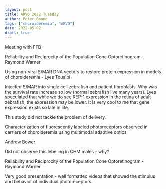 ```yaml
---
layout: post
title: ARVO 2022 Tuesday
author: Peter Boone
tags: ["choroideremia", "ARVO"]
date: 2022-05-02
draft: true
---
```



Meeting with FFB

Reliability and Reciprocity of the Population Cone Optoretinogram - Raymond Warner


Using non-viral S/MAR DNA vectors to restore protein expression in models of choroideremia - Lyes Toualbi

Injected S/MAR into single cell zebrafish and patient fibroblasts.
Why was the survival rate increase so low (normal zebrafish live many years). Lyes speculated that while we do see REP-1 expression in the retina of adult zebrafish, the expression may be lower. It is very cool to me that gene expression exists so late in life.

This study did not tackle the problem of delivery. 


Characterization of fluorescently labeled photoreceptors observed in carriers of choroideremia using multimodal adaptive optics

Andrew Bower

Did not observe this lebeling in CHM males - why?

Reliability and Reciprocity of the Population Cone Optoretinogram - Raymond Warner

Very good presentation - well formatted videos that showed the stimulus and behavior of individual photoreceptors. 



